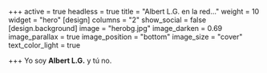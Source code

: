 +++
active = true
headless = true
title = "Albert L.G. en la red..."
weight = 10
widget = "hero"
[design]
columns = "2"
show_social = false
[design.background]
image = "herobg.jpg"
image_darken = 0.69
image_parallax = true
image_position = "bottom"
image_size = "cover"
text_color_light = true

+++
Yo soy **Albert L.G.** y tú no.